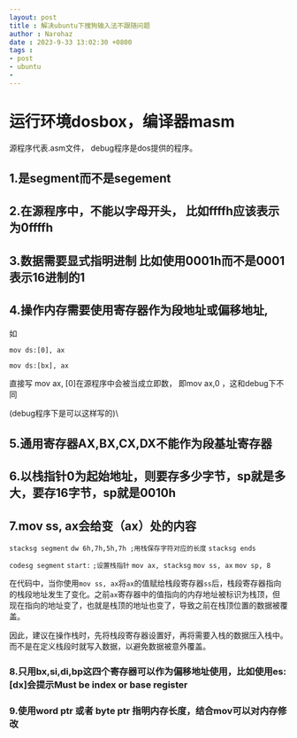 ```yaml
---
layout: post
title : 解决ubuntu下搜狗输入法不跟随问题
author : Narohaz
date : 2023-9-33 13:02:30 +0800
tags : 
- post
- ubuntu
- 
---
```


# 运行环境dosbox，编译器masm

源程序代表.asm文件， debug程序是dos提供的程序。

## 1.是segment而不是segement

## 2.在源程序中，不能以字母开头， 比如ffffh应该表示为0ffffh

## 3.数据需要显式指明进制 比如使用0001h而不是0001表示16进制的1

## 4.操作内存需要使用寄存器作为段地址或偏移地址,

如

`mov ds:[0], ax`

`mov ds:[bx], ax`

直接写 mov ax, [0]在源程序中会被当成立即数， 即mov ax,0 ，这和debug下不同

(debug程序下是可以这样写的)\

## 5.通用寄存器AX,BX,CX,DX不能作为段基址寄存器

## 6.以栈指针0为起始地址，则要存多少字节，sp就是多大，要存16字节，sp就是0010h

## 7.mov ss, ax会给变（ax）处的内容

`stacksg segment`
  `dw 6h,7h,5h,7h ;用栈保存字符对应的长度`
`stacksg ends`

`codesg segment`
  `start:`
`;设置栈指针`
	`mov ax, stacksg`
	`mov ss, ax`
	`mov sp, 8`

在代码中，当你使用`mov ss, ax`将`ax`的值赋给栈段寄存器`ss`后，栈段寄存器指向的栈段地址发生了变化。之前`ax`寄存器中的值指向的内存地址被标识为栈顶，但现在指向的地址变了，也就是栈顶的地址也变了，导致之前在栈顶位置的数据被覆盖。

因此，建议在操作栈时，先将栈段寄存器设置好，再将需要入栈的数据压入栈中。而不是在定义栈段时就写入数据，以避免数据被意外覆盖。

### 8.只用bx,si,di,bp这四个寄存器可以作为偏移地址使用，比如使用es:[dx]会提示Must be index or base register

### 9.使用word ptr 或者 byte ptr 指明内存长度，结合mov可以对内存修改

